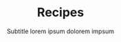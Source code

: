 ---
title: "Recipes"
subtitle: Subtitle lorem ipsum dolorem impsum
layout: recipes
permalink: /recipes/
description: "A great recipes."
pagination: 
  enabled: true
  collection: recipes
  per_page: 6
  sort_reverse: true
image: assets/images/11.jpg
---
